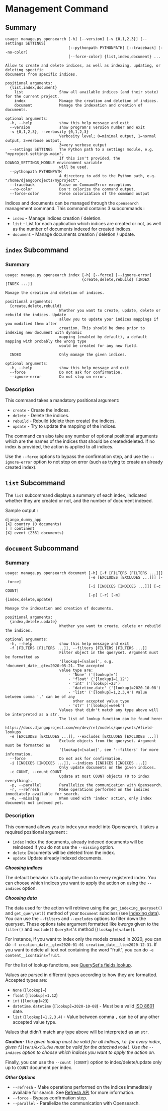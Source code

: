 # Management Command

## Summary

```text
usage: manage.py opensearch [-h] [--version] [-v {0,1,2,3}] [--settings SETTINGS]
                            [--pythonpath PYTHONPATH] [--traceback] [--no-color]
                            [--force-color] {list,index,document} ...

Allow to create and delete indices, as well as indexing, updating, or deleting specific
documents from specific indices.

positional arguments:
  {list,index,document}
    list                Show all available indices (and their state) for the current project.
    index               Manage the creation and deletion of indices.
    document            Manage the indexation and creation of documents.

optional arguments:
  -h, --help            show this help message and exit
  --version             show program's version number and exit
  -v {0,1,2,3}, --verbosity {0,1,2,3}
                        Verbosity level; 0=minimal output, 1=normal output, 2=verbose output,
                        3=very verbose output
  --settings SETTINGS   The Python path to a settings module, e.g. "myproject.settings.main".
                        If this isn't provided, the DJANGO_SETTINGS_MODULE environment variable
                        will be used.
  --pythonpath PYTHONPATH
                        A directory to add to the Python path, e.g. "/home/djangoprojects/myproject".
  --traceback           Raise on CommandError exceptions
  --no-color            Don't colorize the command output.
  --force-color         Force colorization of the command output
```

Indices and documents can be managed through the `opensearch` management command. This command contains 3 subcommands :

* `index` - Manage indices creation / deletion.
* `list` - List for each application which indices are created or not, as well as the number of documents indexed for
  created indices.
* `document` - Manage documents creation / deletion / update.

## `index` Subcommand

### Summary

```text
usage: manage.py opensearch index [-h] [--force] [--ignore-error]
                                  {create,delete,rebuild} [INDEX [INDEX ...]]

Manage the creation and deletion of indices.

positional arguments:
  {create,delete,rebuild}
                        Whether you want to create, update, delete or rebuild the indices. Update
                        allow you to update your indices mappings if you modified them after
                        creation. This should be done prior to indexing new document with dynamic
                        mapping (enabled by default), a default mapping with probably the wrong type
                        would be created for any new field.

  INDEX                 Only manage the given indices.

optional arguments:
  -h, --help            show this help message and exit
  --force               Do not ask for confirmation.
  --ignore-error        Do not stop on error.
```

### Description

This command takes a mandatory positional argument:

* `create` - Create the indices.
* `delete` - Delete the indices.
* `rebuild` - Rebuild (delete then create) the indices.
* `update` - Try to update the mapping of the indices.

The command can also take any number of optional positional arguments which are the names of the indices that should be
created/deleted. If no index is provided, the action is applied to all indices.

Use the `--force` options to bypass the confirmation step, and use the `--ignore-error` option to not stop on error (such as
trying to create an already created index).

## `list` Subcommand

The `list` subcommand displays a summary of each index, indicated whether they are created or not, and the number of
document indexed.

Sample output :

```text
django_dummy_app
[X] country (0 documents)
[ ] continent
[X] event (2361 documents)
```

## `document` Subcommand

### Summary

```text
usage: manage.py opensearch document [-h] [-f [FILTERS [FILTERS ...]]]
                                     [-e [EXCLUDES [EXCLUDES ...]]] [--force]
                                     [-i [INDICES [INDICES ...]]] [-c COUNT]
                                     [-p] [-r] [-m] {index,delete,update}

Manage the indexation and creation of documents.

positional arguments:
  {index,delete,update}
                        Whether you want to create, delete or rebuild the indices.

optional arguments:
  -h, --help            show this help message and exit
  -f [FILTERS [FILTERS ...]], --filters [FILTERS [FILTERS ...]]
                        Filter object in the queryset. Argument must be formatted as 
                        '[lookup]=[value]', e.g. 'document_date__gte=2020-05-21. The accepted
                        value type are:
                            - 'None' ('[lookup]=')
                            - 'float' ('[lookup]=1.12')
                            - 'int' ('[lookup]=23')
                            - 'datetime.date' ('[lookup]=2020-10-08')
                            - 'list' ('[lookup]=1,2,3,4') Value between comma ',' can be of any
                              other accepted value type
                            - 'str' ('[lookup]=week')
                        Values that didn't match any type above will be interpreted as a str.
                        The list of lookup function can be found here:
                        https://docs.djangoproject.com/en/dev/ref/models/querysets/#field-lookups
  -e [EXCLUDES [EXCLUDES ...]], --excludes [EXCLUDES [EXCLUDES ...]]
                        Exclude objects from the queryset. Argument must be formatted as
                        '[lookup]=[value]', see '--filters' for more information.
  --force               Do not ask for confirmation.
  -i [INDICES [INDICES ...]], --indices [INDICES [INDICES ...]]
                        Only update documents on the given indices.
  -c COUNT, --count COUNT
                        Update at most COUNT objects (0 to index everything).
  -p, --parallel        Parallelize the communication with Opensearch.
  -r, --refresh         Make operations performed on the indices immediately available for search.
  -m, --missing         When used with 'index' action, only index documents not indexed yet.
```

### Description

This command allows you to index your model into Opensearch. It takes a required positional argument :

* `index` Index the documents, already indexed documents will be reindexed if you do not use the `--missing` option.
* `delete` Documents will be deleted from the index.
* `update` Update already indexed documents.

***Choosing indices***

The default behavior is to apply the action to every registered index. You can choose which indices you want to apply the
action on using the `--indices` option.

***Choosing data***

The data used for the action will retrieve using the `get_indexing_queryset()` and `get_queryset()` method of your
`Document` subclass (see [Indexing data](document.md#indexing-data)). You can use the `--filters` and `--excludes`
options to filter down the queryset. These options take argument formatted like *kwargs* given to the `filter()`
and `exclude()` `QuerySet`'s method (`[lookup]=[value]`).

For instance, if you want to index only the models created in 2020, you can
do `-f creation_date__gte=2020-01-01 creation_date__lte=2020-12-31`. If you want to delete all text not containing the
word "fruit", you can do `-e content__icontains=fruit`.

For the list of lookup functions,
see [QuerySet's fields lookup](https://docs.djangoproject.com/en/dev/ref/models/querysets/#field-lookups).

Values are parsed in different types according to how they are formatted. Accepted types are:

* `None` (`[lookup]=`)
* `float` (`[lookup]=1.12`)
* `int` (`[lookup]=23`)
* `datetime.datetime` (`[lookup]=2020-10-08`) - Must be a valid [ISO 8601](https://en.wikipedia.org/wiki/ISO_8601) date.
* `list` (`[lookup]=1,2,3,4`) - Value between comma `,` can be of any other accepted value type.

Values that didn't match any type above will be interpreted as an `str`.

***Caution:*** *The given lookup must be valid for all indices, i.e. for every index, given `filters`/`excludes` must
be valid for the attached `Model`. Use the `--indices` option to choose which indices you want to apply the action on.*

Finally, you can use the `--count [COUNT]` option to index/delete/update only up to `COUNT` document per index.

***Other Options***

* `--refresh` - Make operations performed on the indices immediately available for search.
  See [Refresh API](https://www.elastic.co/guide/en/elasticsearch/reference/current/indices-refresh.html) for more
  information.
* `--force` - Bypass confirmation step.
* `--parallel` - Parallelize the communication with Opensearch.
